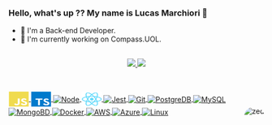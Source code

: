 ### Hello, what's up ?? My name is Lucas Marchiori 🚀

- 🚀 I'm a Back-end Developer. 
- 🔭 I'm currently working on Compass.UOL. 

 ##

<div align="center">
  <a href="https://github.com/sinonsrt">
  <img height="180em" src="https://github-readme-stats.vercel.app/api?username=sinonsrt&show_icons=true&theme=dark"/>
  <img height="180em" src="https://github-readme-stats.vercel.app/api/top-langs/?username=sinonsrt&layout=compact&langs_count=7&theme=dark"/>
   
</div>

 ##
  
<div style="display: inline_block"><br>
  <img align="center" alt="Javascript" height="30" width="40" src="https://raw.githubusercontent.com/devicons/devicon/master/icons/javascript/javascript-plain.svg" />
  <img align="center" alt="Typescript" height="30" width="40" src="https://raw.githubusercontent.com/devicons/devicon/master/icons/typescript/typescript-plain.svg" />
  <img align="center" alt="Node" height="30" width="40" src="https://cdn.jsdelivr.net/gh/devicons/devicon/icons/nodejs/nodejs-original.svg" />
  <img align="center" alt="React" height="30" width="40" src="https://raw.githubusercontent.com/devicons/devicon/master/icons/react/react-original.svg" />
  <img align="center" alt="Jest" height="30" width="40" src="https://cdn.jsdelivr.net/gh/devicons/devicon/icons/jest/jest-plain.svg" />
  <img align="center" alt="Git" height="30" width="40"  src="https://cdn.jsdelivr.net/gh/devicons/devicon/icons/git/git-plain-wordmark.svg" />
  <img align="center" alt="PostgreDB" height="30" width="40" src="https://cdn.jsdelivr.net/gh/devicons/devicon/icons/postgresql/postgresql-original.svg" />
  <img align="center" alt="MySQL" height="30" width="40" src="https://cdn.jsdelivr.net/gh/devicons/devicon/icons/mysql/mysql-original-wordmark.svg" />
  <img align="center" alt="MongoBD" height="30" width="40"  src="https://cdn.jsdelivr.net/gh/devicons/devicon/icons/mongodb/mongodb-original.svg" />
  <img align="center" alt="Docker" height="30" width="40"  src="https://cdn.jsdelivr.net/gh/devicons/devicon/icons/docker/docker-original.svg" />
  <img align="center" alt="AWS" height="30" width="40"  src="https://cdn.jsdelivr.net/gh/devicons/devicon/icons/amazonwebservices/amazonwebservices-original.svg" />
  <img align="center" alt="Azure" height="30" width="40"  src="https://cdn.jsdelivr.net/gh/devicons/devicon/icons/azure/azure-original.svg" /> 
  <img align="center" alt="Linux" height="30" width="40"  src="https://cdn.jsdelivr.net/gh/devicons/devicon/icons/linux/linux-original.svg" /> 
 
   <img align="right" alt="zed" height="150" style="border-radius:50px;"            src="https://media.discordapp.net/attachments/915046580166471690/1075106190092156928/pngwing.com.png?width=610&height=610">
 </div>
